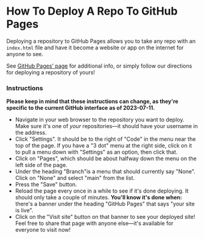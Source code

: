 # How To Deploy A Repo To GitHub Pages

Deploying a repository to GitHub Pages allows you to take any repo with an `index.html` file and have it become a website or app on the internet for anyone to see.

See [GitHub Pages' page](https://pages.github.com/) for additional info, or simply follow our directions for deploying a repository of yours!

### Instructions

**Please keep in mind that these instructions can change, as they're specific to the current GitHub interface as of 2023-07-11.**

- Navigate in your web browser to the repository you want to deploy. Make sure it's one of _your_ repositories—it should have your username in the address.
- Click "Settings". It should be to the right of "Code" in the menu near the top of the page. If you have a "3 dot" menu at the right side, click on it to pull a menu down with "Settings" as an option, then click that.
- Click on "Pages", which should be about halfway down the menu on the left side of the page.
- Under the heading "Branch"is a menu that should currently say "None". Click on "None" and select "main" from the list.
- Press the "Save" button.
- Reload the page every once in a while to see if it's done deploying. It should only take a couple of minutes. **You'll know it's done when:** there's a banner under the heading "GitHub Pages" that says "your site is live".
- Click on the "Visit site" button on that banner to see your deployed site! Feel free to share that page with anyone else—it's available for everyone to visit now!

